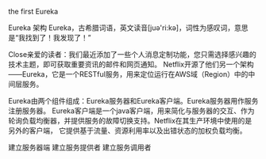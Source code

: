 

the first Eureka 

Eureka 架构
Eureka，古希腊词语，英文读音[juə'ri:kə]，词性为感叹词，意思是“我找到了！我发现了！”

Close亲爱的读者：我们最近添加了一些个人消息定制功能，您只需选择感兴趣的技术主题，即可获取重要资讯的邮件和网页通知。
Netflix开源了他们另一个架构——Eureka，它是一个RESTful服务，用来定位运行在AWS域（Region）中的中间层服务。

Eureka由两个组件组成：Eureka服务器和Eureka客户端。Eureka服务器用作服务注册服务器。
Eureka客户端是一个java客户端，用来简化与服务器的交互、作为轮询负载均衡器，并提供服务的故障切换支持。Netflix在其生产环境中使用的是另外的客户端，
它提供基于流量、资源利用率以及出错状态的加权负载均衡。

建立服务器端
建立服务提供者
建立服务调用者
